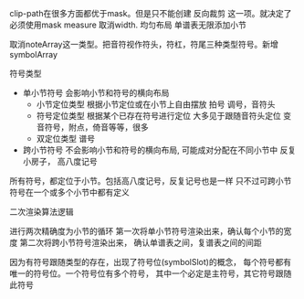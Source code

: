 clip-path在很多方面都优于mask。但是只不能创建 反向裁剪 这一项。就决定了必须使用mask
measure 取消width. 均匀布局 单谱表无限添加小节

取消noteArray这一类型。把音符视作符头，符杠，符尾三种类型符号。新增symbolArray

符号类型

+ 单小节符号 会影响小节和符号的横向布局
    + 小节定位类型 根据小节定位或在小节上自由摆放 拍号 调号，音符头
    + 符号定位类型 根据某个已存在符号进行定位 大多见于跟随音符头定位 变音符号，附点，倚音等等，很多
    + 双定位类型 谱号
+ 跨小节符号 不会影响小节和符号的横向布局, 可能成对分配在不同小节中 反复小房子， 高八度记号

所有符号，都定位于小节。包括高八度记号，反复记号也是一样
只不过可跨小节符号在一个或多个小节中都有定义

二次渲染算法逻辑

进行两次精确度为小节的循环
第一次将单小节符号渲染出来，确认每个小节的宽度
第二次将跨小节符号渲染出来， 确认单谱表之间，复谱表之间的间距

因为有符号跟随类型的存在，出现了符号位(symbolSlot)的概念，
每个符号都有唯一的符号位。一个符号位有多个符号，
其中一个必定是主符号，其它符号跟随此符号
